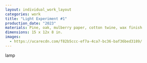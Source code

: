 ```yaml
---
layout: individual_work_layout
categories: work
title: "Light Experiment #1"
production_date: "2023"
materials: Pine, oak, mulberry paper, cotton twine, wax finish
dimensions: 15 x 12x 8 in.
images:
  - https://ucarecdn.com/f82b5ccc-ef7a-4ca7-bc36-baf36bed3189/
---
```

lamp
